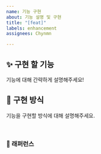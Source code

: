 ```yaml
---
name: 기능 구현
about: 기능 설명 및 구현
title: "[feat]"
labels: enhancement
assignees: Chynmn

---
```


## ✨ 구현 할 기능
기능에 대해 간략하게 설명해주세요!

## 📢 구현 방식
기능을 구현할 방식에 대해 설명해주세요.

<br>

### 📕 래퍼런스
